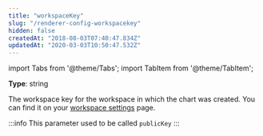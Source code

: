 ```yaml
---
title: "workspaceKey"
slug: "/renderer-config-workspacekey"
hidden: false
createdAt: "2018-08-03T07:40:47.834Z"
updatedAt: "2020-03-03T10:50:47.532Z"
---
```


import Tabs from '@theme/Tabs';
import TabItem from '@theme/TabItem';

**Type**: string  

The workspace key for the workspace in which the chart was created. You can find it on your [workspace settings](https://app.seats.io/workspace-settings) page.

:::info 
This parameter used to be called `publicKey`
:::

